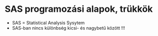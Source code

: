 # SAS programozási alapok, trükkök

  * SAS = Statistical Analysis Sysytem
  * SAS-ban nincs különbség kicsi- és nagybetű között !!!


